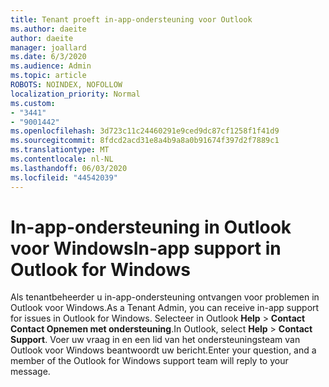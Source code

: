 ```yaml
---
title: Tenant proeft in-app-ondersteuning voor Outlook
ms.author: daeite
author: daeite
manager: joallard
ms.date: 6/3/2020
ms.audience: Admin
ms.topic: article
ROBOTS: NOINDEX, NOFOLLOW
localization_priority: Normal
ms.custom:
- "3441"
- "9001442"
ms.openlocfilehash: 3d723c11c24460291e9ced9dc87cf1258f1f41d9
ms.sourcegitcommit: 8fdcd2acd31e8a4b9a8a0b91674f397d2f7889c1
ms.translationtype: MT
ms.contentlocale: nl-NL
ms.lasthandoff: 06/03/2020
ms.locfileid: "44542039"
---
```

# <a name="in-app-support-in-outlook-for-windows"></a><span data-ttu-id="977ce-102">In-app-ondersteuning in Outlook voor Windows</span><span class="sxs-lookup"><span data-stu-id="977ce-102">In-app support in Outlook for Windows</span></span>

<span data-ttu-id="977ce-103">Als tenantbeheerder u in-app-ondersteuning ontvangen voor problemen in Outlook voor Windows.</span><span class="sxs-lookup"><span data-stu-id="977ce-103">As a Tenant Admin, you can receive in-app support for issues in Outlook for Windows.</span></span> <span data-ttu-id="977ce-104">Selecteer in Outlook **Help**  >  **Contact Contact Opnemen met ondersteuning**.</span><span class="sxs-lookup"><span data-stu-id="977ce-104">In Outlook, select **Help** > **Contact Support**.</span></span> <span data-ttu-id="977ce-105">Voer uw vraag in en een lid van het ondersteuningsteam van Outlook voor Windows beantwoordt uw bericht.</span><span class="sxs-lookup"><span data-stu-id="977ce-105">Enter your question, and a member of the Outlook for Windows support team will reply to your message.</span></span>